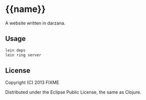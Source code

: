 # {{name}}

A website written in darzana. 

## Usage

```bash
lein deps
lein ring server
```

## License

Copyright (C) 2013 FIXME

Distributed under the Eclipse Public License, the same as Clojure.
